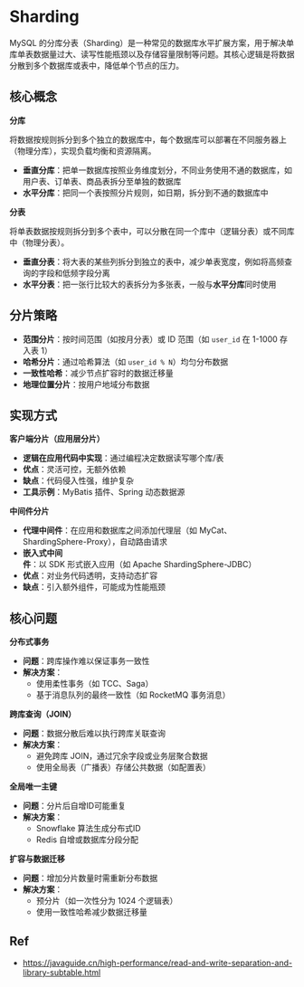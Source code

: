 # Sharding

MySQL 的分库分表（Sharding）是一种常见的数据库水平扩展方案，用于解决单库单表数据量过大、读写性能瓶颈以及存储容量限制等问题。其核心逻辑是将数据分散到多个数据库或表中，降低单个节点的压力。

## 核心概念

**分库**  

将数据按规则拆分到多个独立的数据库中，每个数据库可以部署在不同服务器上（物理分库），实现负载均衡和资源隔离。

- **垂直分库**：把单一数据库按照业务维度划分，不同业务使用不通的数据库，如用户表、订单表、商品表拆分至单独的数据库
- **水平分库**：把同一个表按照分片规则，如日期，拆分到不通的数据库中

**分表**

将单表数据按规则拆分到多个表中，可以分散在同一个库中（逻辑分表）或不同库中（物理分表）。

- **垂直分表**：将大表的某些列拆分到独立的表中，减少单表宽度，例如将高频查询的字段和低频字段分离
- **水平分表**：把一张行比较大的表拆分为多张表，一般与**水平分库**同时使用

## 分片策略

- **范围分片**：按时间范围（如按月分表）或 ID 范围（如 `user_id` 在 1-1000 存入表 1）
- **哈希分片**：通过哈希算法（如 `user_id % N`）均匀分布数据
- **一致性哈希**：减少节点扩容时的数据迁移量
- **地理位置分片**：按用户地域分布数据

## 实现方式

**客户端分片（应用层分片）**

- **逻辑在应用代码中实现**：通过编程决定数据读写哪个库/表
- **优点**：灵活可控，无额外依赖
- **缺点**：代码侵入性强，维护复杂
- **工具示例**：MyBatis 插件、Spring 动态数据源

**中间件分片**

- **代理中间件**：在应用和数据库之间添加代理层（如 MyCat、ShardingSphere-Proxy），自动路由请求
- **嵌入式中间件**：以 SDK 形式嵌入应用（如 Apache ShardingSphere-JDBC）
- **优点**：对业务代码透明，支持动态扩容
- **缺点**：引入额外组件，可能成为性能瓶颈

## 核心问题

**分布式事务**

- **问题**：跨库操作难以保证事务一致性
- **解决方案**：
  - 使用柔性事务（如 TCC、Saga）
  - 基于消息队列的最终一致性（如 RocketMQ 事务消息）

**跨库查询（JOIN）**

- **问题**：数据分散后难以执行跨库关联查询
- **解决方案**：
  - 避免跨库 JOIN，通过冗余字段或业务层聚合数据
  - 使用全局表（广播表）存储公共数据（如配置表）

**全局唯一主键**

- **问题**：分片后自增ID可能重复
- **解决方案**：
  - Snowflake 算法生成分布式ID
  - Redis 自增或数据库分段分配

**扩容与数据迁移**

- **问题**：增加分片数量时需重新分布数据
- **解决方案**：
  - 预分片（如一次性分为 1024 个逻辑表）
  - 使用一致性哈希减少数据迁移量

## Ref

- <https://javaguide.cn/high-performance/read-and-write-separation-and-library-subtable.html>
